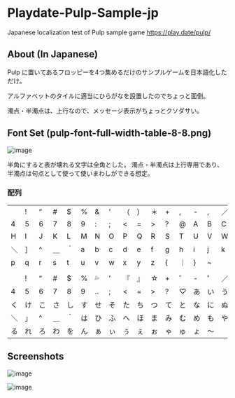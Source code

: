 # Playdate-Pulp-Sample-jp
Japanese localization test of Pulp sample game  https://play.date/pulp/

## About (In Japanese)
Pulp に置いてあるフロッピーを4つ集めるだけのサンプルゲームを日本語化しただけ。

アルファベットのタイルに適当にひらがなを設置したのでちょっと面倒。

濁点・半濁点は、上行なので、メッセージ表示がちょっとクソダサい。

## Font Set (pulp-font-full-width-table-8-8.png)
![image](https://user-images.githubusercontent.com/3696720/156888507-c590accb-fa4a-4ca7-97c3-89e9eca38bff.png)

半角にすると表が壊れる文字は全角とした。
濁点・半濁点は上行専用であり、半濁点は句点として使って使いまわしができる想定。

### 配列
|||||||||||||||||||||
|:----|:----|:----|:----|:----|:----|:----|:----|:----|:----|:----|:----|:----|:----|:----|:----|:----|:----|:----|:----|
|　|!|“|#|$|%|&|’|（|）|＊|+|,|-|,|／|0|1|2|3|
|4|5|6|7|8|9|:|;|<|=|>|?|@|A|B|C|D|E|F|G|
|H|I|J|K|L|M|N|O|P|Q|R|S|T|U|V|W|X|Y|Z|［|
|＼|］|^|＿|｀|a|b|c|d|e|f|g|h|i|j|k|l|m|n|o|
|p|q|r|s|t|u|v|w|x|y|z|{|｜|}|~|
|||||||||||||||||||||
|　|!|“|#|$|%|💦|’|『|』|☆|+|゛|-|゜|／|0|1|2|3|
|4|5|6|7|8|9|‥|;|<|=|>|?|♡|あ|い|う|え|お|か|き|
|く|け|こ|さ|し|す|せ|そ|た|ち|つ|て|と|な|に|ぬ|ね|の|っ|「|
|＼|」|^|＿|｀|は|ひ|ふ|へ|ほ|ま|み|む|め|も|や|ゆ|よ|ら|り|
|る|れ|ろ|わ|を|ん|ぁ|ぃ|ぅ|ぇ|ぉ|ゃ|ゅ|ょ|～|

## Screenshots
![image](https://user-images.githubusercontent.com/3696720/156795932-6347d1a9-6dfa-4756-b4f6-2afed9bf03d8.png)

![image](https://user-images.githubusercontent.com/3696720/156796044-73577a4e-1fea-45f6-bd3c-bf7ee893f3ae.png)
